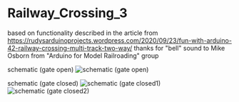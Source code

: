 # Railway_Crossing_3
based on functionality described in the article from https://rudysarduinoprojects.wordpress.com/2020/09/23/fun-with-arduino-42-railway-crossing-multi-track-two-way/
thanks for "bell" sound to Mike Osborn from "Arduino for Model Railroading" group

schematic (gate open)
![schematic (gate open)](https://github.com/tehniq3/Railway_Crossing_3/blob/main/schematic/open.PNG)

schematic (gate closed)
![schematic (gate closed1)](https://github.com/tehniq3/Railway_Crossing_3/blob/main/schematic/closed_1.PNG)
![schematic (gate closed2)](https://github.com/tehniq3/Railway_Crossing_3/blob/main/schematic/closed_2.PNG)

